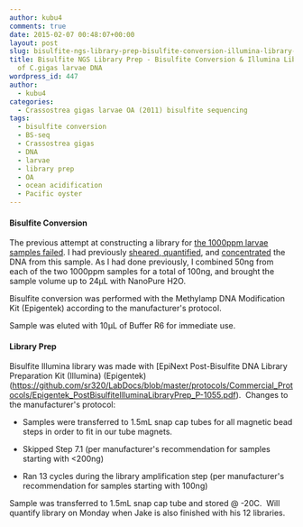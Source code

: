 ```yaml
---
author: kubu4
comments: true
date: 2015-02-07 00:48:07+00:00
layout: post
slug: bisulfite-ngs-library-prep-bisulfite-conversion-illumina-library-construction-of-c-gigas-larvae-dna
title: Bisulfite NGS Library Prep - Bisulfite Conversion & Illumina Library Construction
  of C.gigas larvae DNA
wordpress_id: 447
author:
  - kubu4
categories:
  - Crassostrea gigas larvae OA (2011) bisulfite sequencing
tags:
  - bisulfite conversion
  - BS-seq
  - Crassostrea gigas
  - DNA
  - larvae
  - library prep
  - OA
  - ocean acidification
  - Pacific oyster
---
```


#### Bisulfite Conversion



The previous attempt at constructing a library for [the 1000ppm larvae samples failed](https://robertslab.github.io/sams-notebook/2015/01/28/bisuflite-ngs-library-prep-c-gigas-larvae-oa-bisulfite-library-quantification.html). I had previously [sheared, quantified](https://robertslab.github.io/sams-notebook/2015/01/09/dna-isolation-c-gigas-larvae-from-2011-noaa-oa-experiment.html), and [concentrated](https://robertslab.github.io/sams-notebook/2015/01/12/speedvac-c-gigas-larvae-oa-dna.html) the DNA from this sample. As I had done previously, I combined 50ng from each of the two 1000ppm samples for a total of 100ng, and brought the sample volume up to 24μL with NanoPure H2O.

Bisulfite conversion was performed with the Methylamp DNA Modification Kit (Epigentek) according to the manufacturer's protocol.

Sample was eluted with 10μL of Buffer R6 for immediate use.





#### Library Prep



Bisulfite Illumina library was made with [EpiNext Post-Bisulfite DNA Library Preparation Kit (Illumina) (Epigentek)(https://github.com/sr320/LabDocs/blob/master/protocols/Commercial_Protocols/Epigentek_PostBisulfiteIlluminaLibraryPrep_P-1055.pdf).  Changes to the manufacturer's protocol:




    
  * Samples were transferred to 1.5mL snap cap tubes for all magnetic bead steps in order to fit in our tube magnets.

    
  * Skipped Step 7.1 (per manufacturer's recommendation for samples starting with <200ng)

    
  * Ran 13 cycles during the library amplification step (per manufacturer's recommendation for samples starting with 100ng)



Sample was transferred to 1.5mL snap cap tube and stored @ -20C.  Will quantify library on Monday when Jake is also finished with his 12 libraries.


